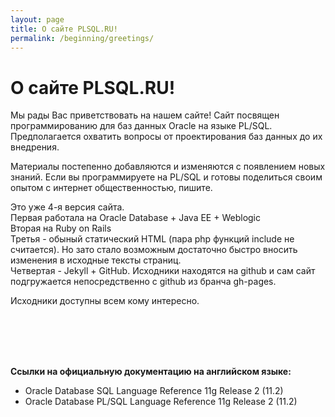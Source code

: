 ```yaml
---
layout: page
title: О сайте PLSQL.RU!
permalink: /beginning/greetings/
---
```


# О сайте PLSQL.RU!

Мы рады Вас приветствовать на нашем сайте!
Сайт посвящен программированию для баз данных Oracle на языке PL/SQL.
Предполагается охватить вопросы от проектирования баз данных до их внедрения.


Материалы постепенно добавляются и изменяются с появлением новых знаний.
Если вы программируете на PL/SQL и готовы поделиться своим опытом с интернет общественностью, пишите.



Это уже 4-я версия сайта. <br/>
Первая работала на Oracle Database + Java EE + Weblogic<br/>
Вторая на Ruby on Rails<br/>
Третья - обыный статический HTML (пара php функций include не считается). Но зато стало возможным достаточно быстро вносить изменения в исходные тексты страниц.<br/>
Четвертая - Jekyll + GitHub. Исходники находятся на github и сам сайт подгружается непосредственно с github из бранча gh-pages.
<br/>


Исходники доступны всем кому интересно.

<br/><br/>
<br/><br/>



 <p>     <strong>Ссылки на официальную документацию на английском языке:</strong></p>



  <ul>
    <li>Oracle Database SQL Language Reference 11g Release 2 (11.2)</li>
    <li>Oracle Database PL/SQL Language Reference 11g Release 2 (11.2)</li>

  </ul>
